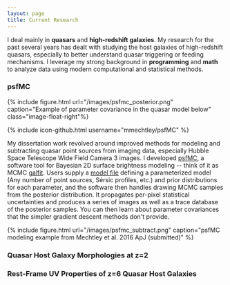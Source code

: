 ```yaml
---
layout: page
title: Current Research
---
```


I deal mainly in **quasars** and **high-redshift galaxies**. My research for the past several years has dealt with studying the host galaxies of high-redshift quasars, especially to better understand quasar triggering or feeding mechanisms. I leverage my strong background in **programming** and **math** to analyze data using modern computational and statistical methods.

### psfMC ###

{% include figure.html url="/images/psfmc_posterior.png" caption="Example of parameter covariance in the quasar model below" class="image-float-right"%}

{% include icon-github.html username="mmechtley/psfMC" %}

My dissertation work revolved around improved methods for modeling and subtracting quasar point sources from imaging data, especially Hubble Space Telescope Wide Field Camera 3 images. I developed [psfMC](https://github.com/mmechtley/psfMC), a software tool for Bayesian 2D surface brightness modeling -- think of it as MCMC [galfit](https://users.obs.carnegiescience.edu/peng/work/galfit/galfit.html). Users supply a [model file](https://github.com/mmechtley/psfMC/blob/master/examples/model_J0005-0006.py) defining a parameterized model (Any number of point sources, Sérsic profiles, etc.) and prior distributions for each parameter, and the software then handles drawing MCMC samples from the posterior distribution. It propagates per-pixel statistical uncertainties and produces a series of images as well as a trace database of the posterior samples. You can then learn about parameter covariances that the simpler gradient descent methods don't provide.

{% include figure.html url="/images/psfmc_subtract.png" caption="psfMC modeling example from Mechtley et al. 2016 ApJ (submitted)" %}


### Quasar Host Galaxy Morphologies at z=2 ###

### Rest-Frame UV Properties of z=6 Quasar Host Galaxies ###